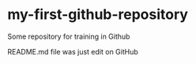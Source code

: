 # my-first-github-repository
Some repository for training in Github

README.md file was just edit on GitHub
